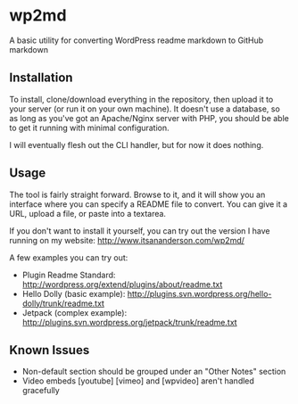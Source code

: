 wp2md
=====

A basic utility for converting WordPress readme markdown to GitHub markdown


Installation
------------

To install, clone/download everything in the repository, then upload it to your server (or run it on your own machine). It doesn't use a database, so as long as you've got an Apache/Nginx server with PHP, you should be able to get it running with minimal configuration.

I will eventually flesh out the CLI handler, but for now it does nothing.


Usage
------

The tool is fairly straight forward. Browse to it, and it will show you an interface where you can specify a README file to convert. You can give it a URL, upload a file, or paste into a textarea.

If you don't want to install it yourself, you can try out the version I have running on my website: http://www.itsananderson.com/wp2md/

A few examples you can try out:

* Plugin Readme Standard: http://wordpress.org/extend/plugins/about/readme.txt
* Hello Dolly (basic example): http://plugins.svn.wordpress.org/hello-dolly/trunk/readme.txt
* Jetpack (complex example): http://plugins.svn.wordpress.org/jetpack/trunk/readme.txt

Known Issues
------------

- Non-default section should be grouped under an "Other Notes" section
- Video embeds [youtube] [vimeo] and [wpvideo] aren't handled gracefully
